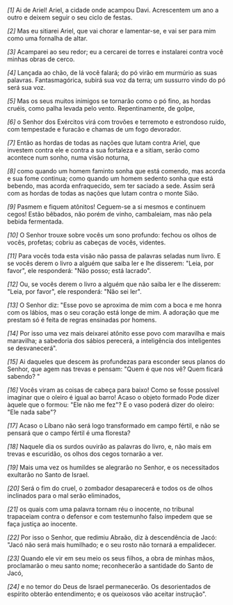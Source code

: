 *[1]* Ai de Ariel! Ariel, a cidade onde acampou Davi. Acrescentem um ano a outro e deixem seguir o seu ciclo de festas.

*[2]* Mas eu sitiarei Ariel, que vai chorar e lamentar-se, e vai ser para mim como uma fornalha de altar.

*[3]* Acamparei ao seu redor; eu a cercarei de torres e instalarei contra você minhas obras de cerco.

*[4]* Lançada ao chão, de lá você falará; do pó virão em murmúrio as suas palavras. Fantasmagórica, subirá sua voz da terra; um sussurro vindo do pó será sua voz.

*[5]* Mas os seus muitos inimigos se tornarão como o pó fino, as hordas cruéis, como palha levada pelo vento. Repentinamente, de golpe,

*[6]* o Senhor dos Exércitos virá com trovões e terremoto e estrondoso ruído, com tempestade e furacão e chamas de um fogo devorador.

*[7]* Então as hordas de todas as nações que lutam contra Ariel, que investem contra ele e contra a sua fortaleza e a sitiam, serão como acontece num sonho, numa visão noturna,

*[8]* como quando um homem faminto sonha que está comendo, mas acorda e sua fome continua; como quando um homem sedento sonha que está bebendo, mas acorda enfraquecido, sem ter saciado a sede. Assim será com as hordas de todas as nações que lutam contra o monte Sião.

*[9]* Pasmem e fiquem atônitos! Ceguem-se a si mesmos e continuem cegos! Estão bêbados, não porém de vinho, cambaleiam, mas não pela bebida fermentada.

*[10]* O Senhor trouxe sobre vocês um sono profundo: fechou os olhos de vocês, profetas; cobriu as cabeças de vocês, videntes.

*[11]* Para vocês toda esta visão não passa de palavras seladas num livro. E se vocês derem o livro a alguém que saiba ler e lhe disserem: "Leia, por favor", ele responderá: "Não posso; está lacrado".

*[12]* Ou, se vocês derem o livro a alguém que não saiba ler e lhe disserem: "Leia, por favor", ele responderá: "Não sei ler".

*[13]* O Senhor diz: "Esse povo se aproxima de mim com a boca e me honra com os lábios, mas o seu coração está longe de mim. A adoração que me prestam só é feita de regras ensinadas por homens.

*[14]* Por isso uma vez mais deixarei atônito esse povo com maravilha e mais maravilha; a sabedoria dos sábios perecerá, a inteligência dos inteligentes se desvanecerá".

*[15]* Ai daqueles que descem às profundezas para esconder seus planos do Senhor, que agem nas trevas e pensam: "Quem é que nos vê? Quem ficará sabendo? "

*[16]* Vocês viram as coisas de cabeça para baixo! Como se fosse possível imaginar que o oleiro é igual ao barro! Acaso o objeto formado Pode dizer àquele que o formou: "Ele não me fez"? E o vaso poderá dizer do oleiro: "Ele nada sabe"?

*[17]* Acaso o Líbano não será logo transformado em campo fértil, e não se pensará que o campo fértil é uma floresta?

*[18]* Naquele dia os surdos ouvirão as palavras do livro, e, não mais em trevas e escuridão, os olhos dos cegos tornarão a ver.

*[19]* Mais uma vez os humildes se alegrarão no Senhor, e os necessitados exultarão no Santo de Israel.

*[20]* Será o fim do cruel, o zombador desaparecerá e todos os de olhos inclinados para o mal serão eliminados,

*[21]* os quais com uma palavra tornam réu o inocente, no tribunal trapaceiam contra o defensor e com testemunho falso impedem que se faça justiça ao inocente.

*[22]* Por isso o Senhor, que redimiu Abraão, diz à descendência de Jacó: "Jacó não será mais humilhado; e o seu rosto não tornará a empalidecer.

*[23]* Quando ele vir em seu meio os seus filhos, a obra de minhas mãos, proclamarão o meu santo nome; reconhecerão a santidade do Santo de Jacó,

*[24]* e no temor do Deus de Israel permanecerão. Os desorientados de espírito obterão entendimento; e os queixosos vão aceitar instrução".

